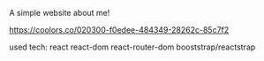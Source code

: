 A simple website about me!

https://coolors.co/020300-f0edee-484349-28262c-85c7f2

used tech:
react
react-dom
react-router-dom
booststrap/reactstrap
